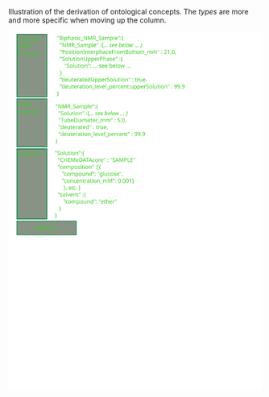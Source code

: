 
Illustration of the derivation of ontological concepts. The *types* are more and more specific when moving up the column.

![missing inage](../images/drawing.svg)
